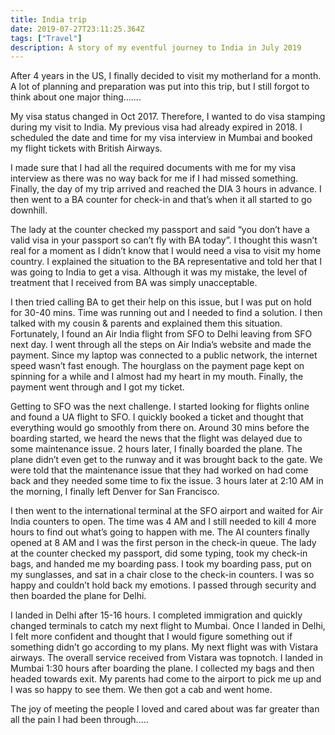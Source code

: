 ```yaml
---
title: India trip
date: 2019-07-27T23:11:25.364Z
tags: ["Travel"] 
description: A story of my eventful journey to India in July 2019 
---
```


After 4 years in the US, I finally decided to visit my motherland for a month. A lot of planning and preparation was put into this trip, but I still forgot to think about one major thing…….

My visa status changed in Oct 2017. Therefore, I wanted to do visa stamping during my visit to India. My previous visa had already expired in 2018.  I scheduled the date and time for my visa interview in Mumbai and booked my flight tickets with British Airways.

I made sure that I had all the required documents with me for my visa interview as there was no way back for me if I had missed something. Finally, the day of my trip arrived and reached the DIA 3 hours in advance. I then went to a BA counter for check-in and that’s when it all started to go downhill.

The lady at the counter checked my passport and said “you don’t have a valid visa in your passport so can’t fly with BA today”. I thought this wasn’t real for a moment as I didn’t know that I would need a visa to visit my home country. I explained the situation to the BA representative and told her that I was going to India to get a visa. Although it was my mistake, the level of treatment that I received from BA was simply unacceptable.

I then tried calling BA to get their help on this issue, but I was put on hold for 30-40 mins. Time was running out and I needed to find a solution. I then talked with my cousin & parents and explained them this situation. Fortunately, I found an Air India flight from SFO to Delhi leaving from SFO next day. I went through all the steps on Air India’s website and made the payment. Since my laptop was connected to a public network, the internet speed wasn’t fast enough. The hourglass on the payment page kept on spinning for a while and I almost had my heart in my mouth. Finally, the payment went through and I got my ticket.

Getting to SFO was the next challenge. I started looking for flights online and found a UA flight to SFO. I quickly booked a ticket and thought that everything would go smoothly from there on. Around 30 mins before the boarding started, we heard the news that the flight was delayed due to some maintenance issue. 2 hours later, I finally boarded the plane. The plane didn’t even get to the runway and it was brought back to the gate. We were told that the maintenance issue that they had worked on had come back and they needed some time to fix the issue. 3 hours later at 2:10 AM in the morning, I finally left Denver for San Francisco.

I then went to the international terminal at the SFO airport and waited for Air India counters to open. The time was 4 AM and I still needed to kill 4 more hours to find out what’s going to happen with me. The AI counters finally opened at 8 AM and I was the first person in the check-in queue. The lady at the counter checked my passport, did some typing, took my check-in bags, and handed me my boarding pass. I took my boarding pass, put on my sunglasses, and sat in a chair close to the check-in counters. I was so happy and couldn’t hold back my emotions. I passed through security and then boarded the plane for Delhi.

I landed in Delhi after 15-16 hours. I completed immigration and quickly changed terminals to catch my next flight to Mumbai. Once I landed in Delhi, I felt more confident and thought that I would figure something out if something didn’t go according to my plans. My next flight was with Vistara airways. The overall service received from Vistara was topnotch. I landed in Mumbai 1:30 hours after boarding the plane. I collected my bags and then headed towards exit. My parents had come to the airport to pick me up and I was so happy to see them. We then got a cab and went home.

The joy of meeting the people I loved and cared about was far greater than all the pain I had been through…..
